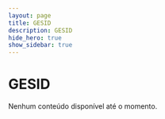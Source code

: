 ```yaml
---
layout: page
title: GESID
description: GESID
hide_hero: true
show_sidebar: true
---
```


# GESID

Nenhum conteúdo disponível até o momento.
